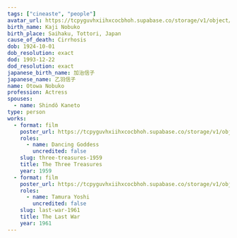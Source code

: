 ```yaml
---
tags: ["cineaste", "people"]
avatar_url: https://tcpyguvhxiihxcocbhoh.supabase.co/storage/v1/object/public/godzilla-cineaste-public/content/people/otowa-nobuko/otowa-nobuko.jpg?t=2024-04-01T19%3A19%3A13.345Z
birth_name: Kaji Nobuko
birth_place: Saihaku, Tottori, Japan
cause_of_death: Cirrhosis
dob: 1924-10-01
dob_resolution: exact
dod: 1993-12-22
dod_resolution: exact
japanese_birth_name: 加治信子
japanese_name: 乙羽信子
name: Otowa Nobuko
profession: Actress
spouses:
  - name: Shindô Kaneto
type: person
works:
  - format: film
    poster_url: https://tcpyguvhxiihxcocbhoh.supabase.co/storage/v1/object/public/godzilla-cineaste-public/content/films/three-treasures-1959/posters/birth-of-japan-1959.jpg
    roles:
      - name: Dancing Goddess
        uncredited: false
    slug: three-treasures-1959
    title: The Three Treasures
    year: 1959
  - format: film
    poster_url: https://tcpyguvhxiihxcocbhoh.supabase.co/storage/v1/object/public/godzilla-cineaste-public/content/films/last-war-1961/posters/last-war-1961.jpg
    roles:
      - name: Tamura Yoshi
        uncredited: false
    slug: last-war-1961
    title: The Last War
    year: 1961
---
```

